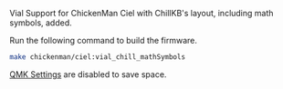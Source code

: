 Vial Support for ChickenMan Ciel with ChillKB's layout, including math symbols, added.

Run the following command to build the firmware.
```sh
make chickenman/ciel:vial_chill_mathSymbols
```

[QMK Settings](https://get.vial.today/changelog/release-0.4.html#qmk-settings) are disabled to save space.
